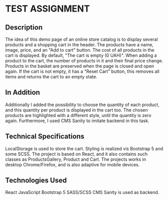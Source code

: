 # TEST ASSIGNMENT

## Description

The idea of this demo page of an online store catalog is to display several
products and a shopping cart in the header. The products have a name, image,
price, and an "Add to cart" button. The cost of all products in the cart is
displayed. By default, "The cart is empty (0 UAH)". When adding a product to the
cart, the number of products in it and their final price change. Products in the
basket are preserved when the page is closed and open again. If the cart is not
empty, it has a "Reset Cart" button, this removes all items and returns the cart
to an empty state.

## In Addition

Additionally I added the possibility to choose the quantity of each product, and
this quantity per product is displayed in the cart too. The chosen products are
highlighted with a different style, until the quantity is zero again.
Furthermore, I used CMS Sanity to imitate backend in this task.

## Technical Specifications

LocalStorage is used to store the cart. Styling is realized vis Bootstrap 5 and
some SCSS. The project is based on React, and it also contains such classes as
ProductsGallery, Product and Cart. The projects works in desktop Chrome/Firefox,
and is also adaptive for mobile devices.

## Technologies Used

React JavaScript Bootstrap 5 SASS/SCSS CMS Sanity is used as backend.
